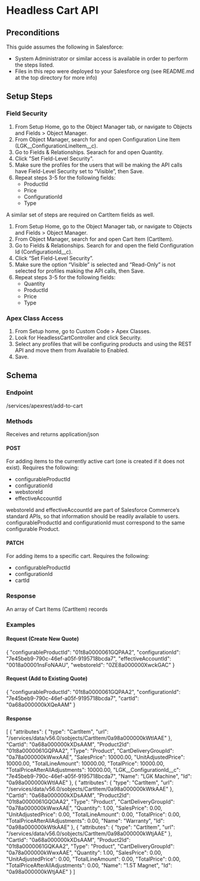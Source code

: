 # Headless Cart API

## Preconditions
This guide assumes the following in Salesforce:
- System Administrator or similar access is available in order to perform the steps listed.
- Files in this repo were deployed to your Salesforce org (see README.md at the top directory for more info)

## Setup Steps
### Field Security
1. From Setup Home, go to the Object Manager tab, or navigate to Objects and Fields > Object Manager.
2. From Object Manager, search for and open Configuration Line Item (LGK__ConfigurationLineItem__c).
3. Go to Fields & Relationships. Searach for and open Quantity.
4. Click "Set Field-Level Security".
5. Make sure the profiles for the users that will be making the API calls have Field-Level Security set to “Visible”, then Save.
6. Repeat steps 3-5 for the following fields:
   - ProductId
   - Price
   - ConfigurationId
   - Type

A similar set of steps are required on CartItem fields as well.
1. From Setup Home, go to the Object Manager tab, or navigate to Objects and Fields > Object Manager.
2. From Object Manager, search for and open Cart Item (CartItem).
3. Go to Fields & Relationships. Search for and open the field Configuration Id (ConfigurationId__c).
4. Click “Set Field-Level Security”.
5. Make sure the option “Visible” is selected and “Read-Only” is not selected for profiles making the API calls, then Save.
6. Repeat steps 3-5 for the following fields:
   - Quantity
   - ProductId
   - Price
   - Type

### Apex Class Access
1. From Setup home, go to Custom Code > Apex Classes.
2. Look for HeadlessCartController and click Security.
3. Select any profiles that will be configuring products and using the REST API and move them from Available to Enabled.
4. Save.
   
## Schema
### Endpoint
/services/apexrest/add-to-cart

### Methods
Receives and returns application/json

#### POST
For adding items to the currently active cart (one is created if it does not exist). Requires the following:
- configurableProductId
- configurationId
- webstoreId
- effectiveAccountId

webstoreId and effectiveAccountId are part of Salesforce Commerce’s standard APIs, so that information should be readily available to users.
configurableProductId and configurationId must correspond to the same configurable Product.

#### PATCH
For adding items to a specific cart. Requires the following:
- configurableProductId
- configurationId
- cartId

### Response
An array of Cart Items (CartItem) records

### Examples
#### Request (Create New Quote)
{
    "configurableProductId": "01t8a0000061GQPAA2",
    "configurationId": "7e45beb9-790c-46ef-a05f-9195718bcda7",
    "effectiveAccountId": "0018a00001nsFoNAAU",
    "webstoreId": "0ZE8a000000XwckGAC"
}

#### Request (Add to Existing Quote)
{
    "configurableProductId": "01t8a0000061GQPAA2",
    "configurationId": "7e45beb9-790c-46ef-a05f-9195718bcda7",
    "cartId": "0a68a000000kXQeAAM"
}

#### Response
[
    {
        "attributes": {
            "type": "CartItem",
            "url": "/services/data/v56.0/sobjects/CartItem/0a98a000000kWtlAAE"
        },
        "CartId": "0a68a000000kXDsAAM",
        "Product2Id": "01t8a0000061GQPAA2",
        "Type": "Product",
        "CartDeliveryGroupId": "0a78a000000kWwxAAE",
        "SalesPrice": 10000.00,
        "UnitAdjustedPrice": 10000.00,
        "TotalLineAmount": 10000.00,
        "TotalPrice": 10000.00,
        "TotalPriceAfterAllAdjustments": 10000.00,
        "LGK__ConfigurationId__c": "7e45beb9-790c-46ef-a05f-9195718bcda7",
        "Name": "LGK Machine",
        "Id": "0a98a000000kWtlAAE"
    },
    {
        "attributes": {
            "type": "CartItem",
            "url": "/services/data/v56.0/sobjects/CartItem/0a98a000000kWtkAAE"
        },
        "CartId": "0a68a000000kXDsAAM",
        "Product2Id": "01t8a0000061GQOAA2",
        "Type": "Product",
        "CartDeliveryGroupId": "0a78a000000kWwxAAE",
        "Quantity": 1.00,
        "SalesPrice": 0.00,
        "UnitAdjustedPrice": 0.00,
        "TotalLineAmount": 0.00,
        "TotalPrice": 0.00,
        "TotalPriceAfterAllAdjustments": 0.00,
        "Name": "Warranty",
        "Id": "0a98a000000kWtkAAE"
    },
    {
        "attributes": {
            "type": "CartItem",
            "url": "/services/data/v56.0/sobjects/CartItem/0a98a000000kWtjAAE"
        },
        "CartId": "0a68a000000kXDsAAM",
        "Product2Id": "01t8a0000061GQKAA2",
        "Type": "Product",
        "CartDeliveryGroupId": "0a78a000000kWwxAAE",
        "Quantity": 1.00,
        "SalesPrice": 0.00,
        "UnitAdjustedPrice": 0.00,
        "TotalLineAmount": 0.00,
        "TotalPrice": 0.00,
        "TotalPriceAfterAllAdjustments": 0.00,
        "Name": "1.5T Magnet",
        "Id": "0a98a000000kWtjAAE"
    }
]
